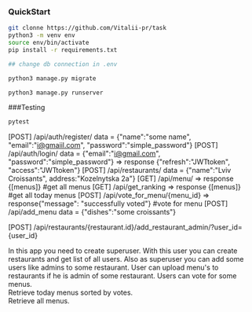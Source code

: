 ### QuickStart
```bash
git clonne https://github.com/Vitalii-pr/task
python3 -m venv env
source env/bin/activate
pip install -r requirements.txt

## change db connection in .env

python3 manage.py migrate

python3 manage.py runserver
```


###Testing

```bash
pytest
```
[POST] /api/auth/register/                    data = {"name":"some name", "email":"i@gmaiil.com", "password":"simple_password"}
[POST] /api/auth/login/                       data = {"email":"i@gmail.com", "password":"simple_password"} => response {"refresh":"JWTtoken", "access":"JWTtoken"}
[POST] /api/restaurants/                      data = {"name":"Lviv Croissants", address:"Kozelnytska 2a"}
[GET] /api/menu/                              => response {[menus]}    #get all menus
[GET] /api/get_ranking                        => response {[menus]}    #get all today menus
[POST] /api/vote_for_menu/{menu_id}           => response{"message": "successfully voted"} #vote for menu
[POST] /api/add_menu                          data = {"dishes":"some croissants"}

[POST] /api/restaurants/{restaurant.id}/add_restaurant_admin/?user_id={user_id}






In this app you need to create superuser. With this user you can create restaurants and get list of all users.
Also as superuser you can add some users like admins to some restaurant. 
User can upload menu's to restaurants if he is admin of some restaurant.
Users can vote for some menus.     
Retrieve today menus sorted by votes.      
Retrieve all menus.     
